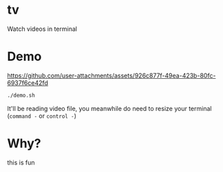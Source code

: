 # tv

Watch videos in terminal

# Demo



https://github.com/user-attachments/assets/926c877f-49ea-423b-80fc-6937f6ce42fd



```bash
./demo.sh
```

It'll be reading video file, you meanwhile do need to resize your terminal (`command -` or `control -`)

# Why?

this is fun
